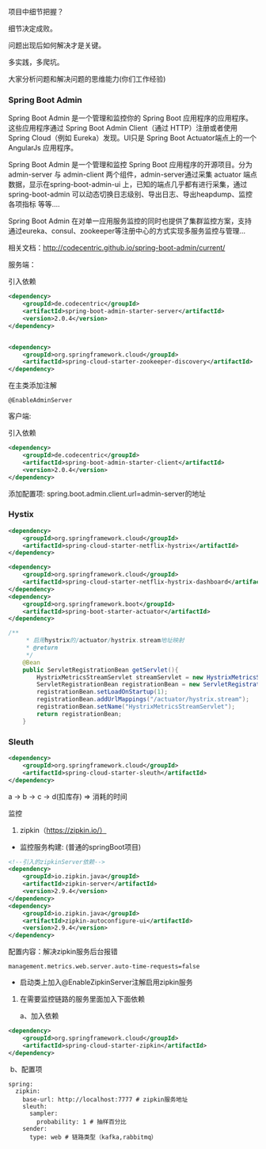 

项目中细节把握？

细节决定成败。

问题出现后如何解决才是关键。

多实践，多爬坑。

大家分析问题和解决问题的思维能力(你们工作经验)





### Spring Boot Admin

Spring Boot Admin 是一个管理和监控你的 Spring Boot 应用程序的应用程序。 这些应用程序通过 Spring Boot Admin Client（通过 HTTP）注册或者使用 Spring Cloud（例如 Eureka）发现。UI只是 Spring Boot Actuator端点上的一个 AngularJs 应用程序。

Spring Boot Admin 是一个管理和监控 Spring Boot 应用程序的开源项目。分为admin-server 与 admin-client 两个组件，admin-server通过采集 actuator 端点数据，显示在spring-boot-admin-ui 上，已知的端点几乎都有进行采集，通过 spring-boot-admin 可以动态切换日志级别、导出日志、导出heapdump、监控各项指标 等等….

Spring Boot Admin 在对单一应用服务监控的同时也提供了集群监控方案，支持通过eureka、consul、zookeeper等注册中心的方式实现多服务监控与管理…

相关文档：http://codecentric.github.io/spring-boot-admin/current/

服务端：

引入依赖

```xml
<dependency>
    <groupId>de.codecentric</groupId>
    <artifactId>spring-boot-admin-starter-server</artifactId>
    <version>2.0.4</version>
</dependency>


<dependency>
    <groupId>org.springframework.cloud</groupId>
    <artifactId>spring-cloud-starter-zookeeper-discovery</artifactId>
</dependency>
```

在主类添加注解

```
@EnableAdminServer
```

客户端:

引入依赖

```xml
<dependency>
    <groupId>de.codecentric</groupId>
    <artifactId>spring-boot-admin-starter-client</artifactId>
    <version>2.0.4</version>
</dependency>
```

添加配置项: spring.boot.admin.client.url=admin-server的地址



### Hystix 

```xml
<dependency>
    <groupId>org.springframework.cloud</groupId>
    <artifactId>spring-cloud-starter-netflix-hystrix</artifactId>
</dependency>

<dependency>
    <groupId>org.springframework.cloud</groupId>
    <artifactId>spring-cloud-starter-netflix-hystrix-dashboard</artifactId>
</dependency>
<dependency>
    <groupId>org.springframework.boot</groupId>
    <artifactId>spring-boot-starter-actuator</artifactId>
</dependency>
```

```java
/**
     * 启用hystrix的/actuator/hystrix.stream地址映射
     * @return
     */
    @Bean
    public ServletRegistrationBean getServlet(){
        HystrixMetricsStreamServlet streamServlet = new HystrixMetricsStreamServlet();
        ServletRegistrationBean registrationBean = new ServletRegistrationBean(streamServlet);
        registrationBean.setLoadOnStartup(1);
        registrationBean.addUrlMappings("/actuator/hystrix.stream");
        registrationBean.setName("HystrixMetricsStreamServlet");
        return registrationBean;
    }


```



### Sleuth 

```xml
<dependency> 
    <groupId>org.springframework.cloud</groupId>
    <artifactId>spring-cloud-starter-sleuth</artifactId>
</dependency>
```

a -> b -> c -> d(扣库存) => 消耗的时间

监控

1. zipkin（https://zipkin.io/）

- 监控服务构建: (普通的springBoot项目)

```xml
<!--引入的zipkinServer依赖-->
<dependency>
    <groupId>io.zipkin.java</groupId>
    <artifactId>zipkin-server</artifactId>
    <version>2.9.4</version>
</dependency>
<dependency>
    <groupId>io.zipkin.java</groupId>
    <artifactId>zipkin-autoconfigure-ui</artifactId>
    <version>2.9.4</version>
</dependency>
```

配置内容：解决zipkin服务后台报错

```properties
management.metrics.web.server.auto-time-requests=false
```

- 启动类上加入@EnableZipkinServer注解启用zipkin服务

1. 在需要监控链路的服务里面加入下面依赖

   a、加入依赖

```xml
<dependency>
    <groupId>org.springframework.cloud</groupId>
    <artifactId>spring-cloud-starter-zipkin</artifactId>
</dependency>
```

​	b、配置项

```properties
spring:
  zipkin:
    base-url: http://localhost:7777 # zipkin服务地址
    sleuth:
      sampler:
        probability: 1 # 抽样百分比
    sender:
      type: web # 链路类型（kafka,rabbitmq）
```

